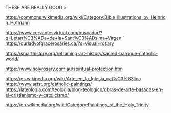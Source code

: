 THESE ARE REALLY GOOD >

https://commons.wikimedia.org/wiki/Category:Bible_illustrations_by_Heinrich_Hofmann

https://www.cervantesvirtual.com/buscador/?q=Letan%C3%ADa+de+la+Sant%C3%ADsima+Virgen
`
https://ourladyofgracerosaries.ca/?s=visual+rosary

https://smarthistory.org/reframing-art-history/sacred-baroque-catholic-world/

https://www.holyrosary.com.au/spiritual-protection.htm

https://es.wikipedia.org/wiki/Arte_en_la_Iglesia_cat%C3%B3lica
https://www.artst.org/catholic-paintings/
https://lateologia.com/teologia/blog-teologico/obras-de-arte-basadas-en-el-cristianismo-y-catolicismo/

https://en.wikipedia.org/wiki/Category:Paintings_of_the_Holy_Trinity

